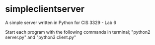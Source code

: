 # simpleclientserver
A simple server written in Python for CIS 3329 - Lab 6

Start each program with the following commands in terminal; "python2 server.py" and "python3 client.py"